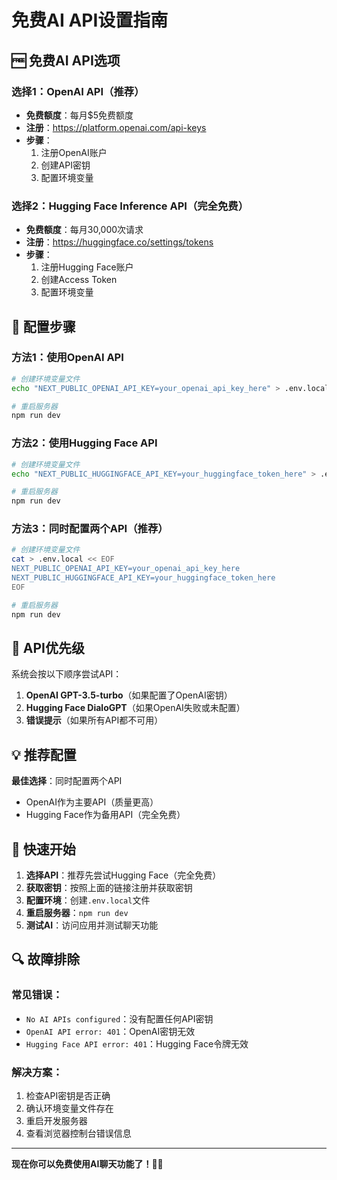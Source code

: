 # 免费AI API设置指南

## 🆓 免费AI API选项

### 选择1：OpenAI API（推荐）

- **免费额度**：每月$5免费额度
- **注册**：https://platform.openai.com/api-keys
- **步骤**：
  1. 注册OpenAI账户
  2. 创建API密钥
  3. 配置环境变量

### 选择2：Hugging Face Inference API（完全免费）

- **免费额度**：每月30,000次请求
- **注册**：https://huggingface.co/settings/tokens
- **步骤**：
  1. 注册Hugging Face账户
  2. 创建Access Token
  3. 配置环境变量

## 🔧 配置步骤

### 方法1：使用OpenAI API

```bash
# 创建环境变量文件
echo "NEXT_PUBLIC_OPENAI_API_KEY=your_openai_api_key_here" > .env.local

# 重启服务器
npm run dev
```

### 方法2：使用Hugging Face API

```bash
# 创建环境变量文件
echo "NEXT_PUBLIC_HUGGINGFACE_API_KEY=your_huggingface_token_here" > .env.local

# 重启服务器
npm run dev
```

### 方法3：同时配置两个API（推荐）

```bash
# 创建环境变量文件
cat > .env.local << EOF
NEXT_PUBLIC_OPENAI_API_KEY=your_openai_api_key_here
NEXT_PUBLIC_HUGGINGFACE_API_KEY=your_huggingface_token_here
EOF

# 重启服务器
npm run dev
```

## 🎯 API优先级

系统会按以下顺序尝试API：

1. **OpenAI GPT-3.5-turbo**（如果配置了OpenAI密钥）
2. **Hugging Face DialoGPT**（如果OpenAI失败或未配置）
3. **错误提示**（如果所有API都不可用）

## 💡 推荐配置

**最佳选择**：同时配置两个API

- OpenAI作为主要API（质量更高）
- Hugging Face作为备用API（完全免费）

## 🚀 快速开始

1. **选择API**：推荐先尝试Hugging Face（完全免费）
2. **获取密钥**：按照上面的链接注册并获取密钥
3. **配置环境**：创建`.env.local`文件
4. **重启服务器**：`npm run dev`
5. **测试AI**：访问应用并测试聊天功能

## 🔍 故障排除

### 常见错误：

- `No AI APIs configured`：没有配置任何API密钥
- `OpenAI API error: 401`：OpenAI密钥无效
- `Hugging Face API error: 401`：Hugging Face令牌无效

### 解决方案：

1. 检查API密钥是否正确
2. 确认环境变量文件存在
3. 重启开发服务器
4. 查看浏览器控制台错误信息

---

**现在你可以免费使用AI聊天功能了！🤖✨**
